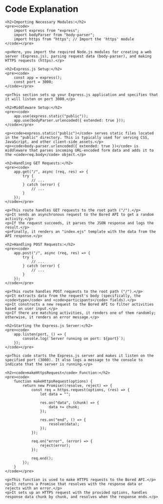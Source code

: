 <!DOCTYPE html>
<html lang="en">
<head>
    <meta charset="UTF-8">
    <meta name="viewport" content="width=device-width, initial-scale=1.0">
    <title>Code Explanation</title>
</head>
<body>
    <h1>Code Explanation</h1>

    <h2>Importing Necessary Modules:</h2>
    <pre><code>
        import express from "express";
        import bodyParser from "body-parser";
        import https from "https"; // Import the 'https' module
    </code></pre>

    <p>Here, you import the required Node.js modules for creating a web server (Express.js), parsing request data (body-parser), and making HTTPS requests (https).</p>

    <h2>Express.js Setup:</h2>
    <pre><code>
        const app = express();
        const port = 3000;
    </code></pre>

    <p>This section sets up your Express.js application and specifies that it will listen on port 3000.</p>

    <h2>Middleware Setup:</h2>
    <pre><code>
        app.use(express.static("public"));
        app.use(bodyParser.urlencoded({ extended: true }));
    </code></pre>

    <p><code>express.static("public")</code> serves static files located in the "public" directory. This is typically used for serving CSS, JavaScript, and other client-side assets.</p>
    <p><code>body-parser.urlencoded({ extended: true })</code> is middleware that parses incoming URL-encoded form data and adds it to the <code>req.body</code> object.</p>

    <h2>Handling GET Requests:</h2>
    <pre><code>
        app.get("/", async (req, res) => {
            try {
                // ...
            } catch (error) {
                // ...
            }
        });
    </code></pre>

    <p>This route handles GET requests to the root path ("/").</p>
    <p>It sends an asynchronous request to the Bored API to get a random activity.</p>
    <p>If the request succeeds, it parses the JSON response and logs the result.</p>
    <p>Finally, it renders an "index.ejs" template with the data from the API response.</p>

    <h2>Handling POST Requests:</h2>
    <pre><code>
        app.post("/", async (req, res) => {
            try {
                // ...
            } catch (error) {
                // ...
            }
        });
    </code></pre>

    <p>This route handles POST requests to the root path ("/").</p>
    <p>It extracts data from the request's body (specifically, the <code>type</code> and <code>participants</code> fields).</p>
    <p>It constructs a new request to the Bored API to filter activities based on user input.</p>
    <p>If there are matching activities, it renders one of them randomly; otherwise, it renders an error message.</p>

    <h2>Starting the Express.js Server:</h2>
    <pre><code>
        app.listen(port, () => {
            console.log(`Server running on port: ${port}`);
        });
    </code></pre>

    <p>This code starts the Express.js server and makes it listen on the specified port (3000). It also logs a message to the console to indicate that the server is running.</p>

    <h2><code>makeHttpsRequest</code> Function:</h2>
    <pre><code>
        function makeHttpsRequest(options) {
            return new Promise((resolve, reject) => {
                const req = https.request(options, (res) => {
                    let data = "";

                    res.on("data", (chunk) => {
                        data += chunk;
                    });

                    res.on("end", () => {
                        resolve(data);
                    });
                });

                req.on("error", (error) => {
                    reject(error);
                });

                req.end();
            });
        }
    </code></pre>

    <p>This function is used to make HTTPS requests to the Bored API.</p>
    <p>It returns a Promise that resolves with the response data or rejects with an error.</p>
    <p>It sets up an HTTPS request with the provided options, handles response data chunk by chunk, and resolves when the response ends.</p>
</body>
</html>
